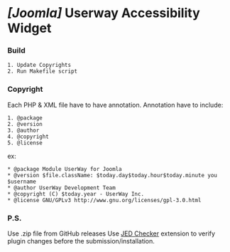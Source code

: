 # _[Joomla]_ Userway Accessibility Widget

### Build

    1. Update Copyrights
    2. Run Makefile script

### Copyright

Each PHP & XML file have to have annotation. Annotation have to include:
    
    1. @package
    2. @version
    3. @author
    4. @copyright
    5. @license

ex:

    * @package Module UserWay for Joomla
    * @version $file.className: $today.day$today.hour$today.minute you $username
    * @author UserWay Development Team
    * @copyright (C) $today.year - UserWay Inc.
    * @license GNU/GPLv3 http://www.gnu.org/licenses/gpl-3.0.html
### P.S.

Use .zip file from GitHub releases
Use [JED Checker](https://extensions.joomla.org/extension/jedchecker/) extension to verify plugin changes before the submission/installation.
